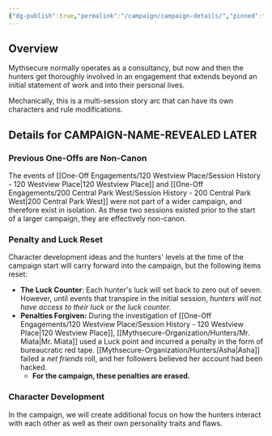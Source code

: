 ```yaml
---
{"dg-publish":true,"permalink":"/campaign/campaign-details/","pinned":true,"tags":["encyclopedia-page"],"created":"2025-02-18T23:21:28.058-05:00","updated":"2025-02-19T08:59:06.836-05:00"}
---
```


## Overview

Mythsecure normally operates as a consultancy, but now and then the hunters get thoroughly involved in an engagement that extends beyond an initial statement of work and into their personal lives.

Mechanically, this is a multi-session story arc that can have its own characters and rule modifications. 


## Details for CAMPAIGN-NAME-REVEALED LATER

### Previous One-Offs are Non-Canon 
The events of [[One-Off Engagements/120 Westview Place/Session History - 120 Westview Place\|120 Westview Place]] and [[One-Off Engagements/200 Central Park West/Session History - 200 Central Park West\|200 Central Park West]] were not part of a wider campaign, and therefore exist in isolation. As these two sessions existed prior to the start of a larger campaign, they are effectively non-canon. 

### Penalty and Luck Reset
Character development ideas and the hunters' levels at the time of the campaign start will carry forward into the campaign, but the following items reset:

- **The Luck Counter**: Each hunter's luck will set back to zero out of seven. However, until events that transpire in the initial session, _hunters will not have access to their luck or the luck counter._
- **Penalties Forgiven:** During the investigation of [[One-Off Engagements/120 Westview Place/Session History - 120 Westview Place\|120 Westview Place]], [[Mythsecure-Organization/Hunters/Mr. Miata\|Mr. Miata]] used a Luck point and incurred a penalty in the form of bureaucratic red tape. [[Mythsecure-Organization/Hunters/Asha\|Asha]] failed a _net friends_ roll, and her followers believed her account had been hacked.
	- **For the campaign, these penalties are erased.**


### Character Development
In the campaign, we will create additional focus on how the hunters interact with each other as well as their own personality traits and flaws.